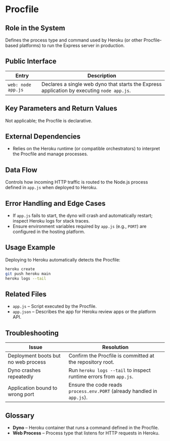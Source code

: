 # Procfile

## Role in the System
Defines the process type and command used by Heroku (or other Procfile-based platforms) to run the Express server in production.

## Public Interface
| Entry | Description |
| --- | --- |
| `web: node app.js` | Declares a single web dyno that starts the Express application by executing `node app.js`. |

## Key Parameters and Return Values
Not applicable; the Procfile is declarative.

## External Dependencies
* Relies on the Heroku runtime (or compatible orchestrators) to interpret the Procfile and manage processes.

## Data Flow
Controls how incoming HTTP traffic is routed to the Node.js process defined in `app.js` when deployed to Heroku.

## Error Handling and Edge Cases
* If `app.js` fails to start, the dyno will crash and automatically restart; inspect Heroku logs for stack traces.
* Ensure environment variables required by `app.js` (e.g., `PORT`) are configured in the hosting platform.

## Usage Example
Deploying to Heroku automatically detects the Procfile:
```bash
heroku create
git push heroku main
heroku logs --tail
```

## Related Files
* `app.js` – Script executed by the Procfile.
* `app.json` – Describes the app for Heroku review apps or the platform API.

## Troubleshooting
| Issue | Resolution |
| --- | --- |
| Deployment boots but no web process | Confirm the Procfile is committed at the repository root. |
| Dyno crashes repeatedly | Run `heroku logs --tail` to inspect runtime errors from `app.js`. |
| Application bound to wrong port | Ensure the code reads `process.env.PORT` (already handled in `app.js`). |

## Glossary
* **Dyno** – Heroku container that runs a command defined in the Procfile.
* **Web Process** – Process type that listens for HTTP requests in Heroku.
